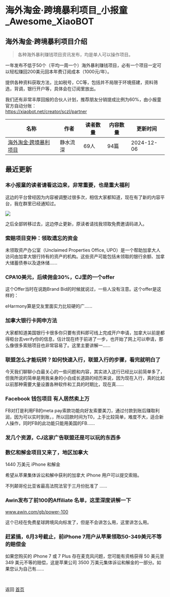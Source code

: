 # 海外淘金·跨境暴利项目_小报童_Awesome_XiaoBOT

## 海外淘金·跨境暴利项目介绍
> 各种海外暴利赚钱项目资讯发布，均是单人可以操作项目。    
    
一年发布不低于50个（平均一周一个）海外暴利赚钱项目，必有一个项目一定可以轻松赚回200美元回本年费订阅成本（1000元/年）。    
    
提供各种资料获取方法，比如税号，CC等，包括并不局限于环境搭建，资料筛选，背调，银行开户等，具体会在订阅里放出。    
    
我们还有非常丰厚回报的合伙人计划，推荐朋友分销提成比例为60%，由小报童官方自动分账：    
https://xiaobot.net/creator/sczl/partner  
  


|名称|作者|读者数量|内容数量|更新时间|
|---|---|---|---|---|
|[海外淘金·跨境暴利项目](https://xiaobot.net/p/sczl?refer=0b133df9-27dc-423b-8101-639049001c13)|静水流深|69人|94篇|2024-12-06|

## 最近更新
### 本小报童的读者请看这边来，非常重要，也是重大福利

这边的平台曾经因为内容被调整过很多次，相信大家都知道，现在有了新的内容平台，我在群里已经通知过。

![](https://static.xiaobot.net/file/2024-12-06/115347/d5bb1945d684ac70262385ca23b1497a.png)

之后全部转移过去，这边停止更新，原读者请找我领取免费邀请码进入。

### 索赔项目变种：领取遗忘的资金

未领取资产办公室（Unclaimed Properties Office,
UPO）是一个帮助加拿大人访问由加拿大银行持有的资产的机构。这些资产可能包括未领取的银行余额、加拿大储蓄债券以及退休储......

### CPA10美元，后续佣金30%，CJ里的一个offer

这个Offer当时在说跑Brand Bid的时候就说过，一些人没有注意。这个offer是这样的：

eHarmony算是交友里面实力比较硬的广......

### 加拿大银行卡网申方法

大家都知道美国银行卡很多你只要有资料即可线上完成开户申请，加拿大以前是都得柜台去verify你的信息，估计现在终于前进了一步，也开始了网上可以申请，那么像很多索赔项目也非常容易了。这里主要讲解一......

### 联盟怎么才能玩转？如何快速入行，联盟入行的步骤，看完就明白了

今天我们聊聊小白最关心的一些问题和内容，其实进入这行已经比以前简单多了，但我所说的简单是用我亲身的小白成长道路的经历来说，因为现在入行，真的比起以前那种需要大量设置各种软件和工具的时期比，现在真......

### Facebook 钱包项目 有人居然卖上万

FB对打是利用FB的meta
pay索款功能向好友索要美刀，通过付款到账后赚取利润，因为可以实时到账，，所以回款时间为T0，上手比较简单，难度不大，适合新人操作，同时FB的此功能只能用美国的FB......

### 发几个资源，CJ这家广告联盟还是可以玩的东西多

### 数亿和解金项目又来了，地区加拿大

1440 万美元 iPhone 和解金

希望从苹果集体诉讼和解中获利的加拿大 iPhone 用户可以提交索赔。

不列颠哥伦比亚省最高法院法官于三月份批准了 ......

### Awin发布了前100的Affiliate 名单，这里深度讲解一下

www.awin.com/gb/power-100

这个已经在免费星球跨境风向标发了，但是不会讲怎么用，这里讲怎么用。

### 赶紧搞，6月3号截止，前iPhone 7用户从苹果领取50-349美元不等的赔偿金

如果您购买的 iPhone 7 或 7 Plus 存在麦克风问题，您可能有资格获得 50 美元至 349 美元不等的赔偿，这是苹果公司 3500
万美元集体诉讼和解金的一部分。如果您认为自己有......


<a href="https://github.com/Reno9527/awesome-xiaobot" style="color: white; text-decoration: none;">awesome-xiaobot</a>

返回 [首页](../README.md)
